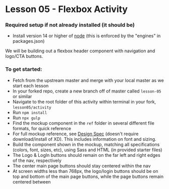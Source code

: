 # Lesson 05 - Flexbox Activity

### Required setup if not already installed (it should be)
- Install version 14 or higher of [node](https://nodejs.org/en/) (this is enforced by the "engines" in packages.json)

We will be building out a flexbox header component with navigation and logo/CTA buttons.

### To get started:
-   Fetch from the upstream master and merge with your local master as we start each lesson
- In your forked repo, create a new branch off of master called `lesson-05` or similar
-   Navigate to the root folder of this activity within terminal in your fork, `lesson05/activity`
-   Run `npm install`
-   Run `npx gulp`
-   Find the mockup component in the `ref` folder in several different file formats, for quick reference
-   For full mockup reference, see [Design Spec](https://xd.adobe.com/spec/84967999-db5b-4e8a-7b25-95d59dcf02d7-f2a7/) (doesn't require download/install of XD). This includes information on font and sizing.
-   Build the component shown in the mockup, matching all specifications (colors, font, sizes, etc), using Sass and HTML (in provided starter files)
-   The Logo & LogIn buttons should remain on the far left and right edges of the nav, respectively
-   The center main page buttons should stay centered within the nav
-   At screen widths less than 768px, the logo/login buttons should be on top and bottom of the main page buttons, while the page buttons remain centered between

